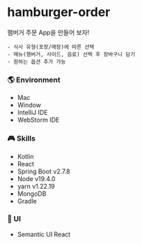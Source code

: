 # hamburger-order
햄버거 주문 App을 만들어 보자!

```
- 식사 유형(포장/매장)에 따른 선택
- 메뉴(햄버거, 사이드, 음료) 선택 후 장바구니 담기
- 원하는 옵션 추가 가능
```
  
### 🌎 Environment
- Mac
- Window
- IntelliJ IDE
- WebStorm IDE
  
### 🎮 Skills
- Kotlin
- React
- Spring Boot v2.7.8
- Node v19.4.0
- yarn v1.22.19
- MongoDB
- Gradle
  
### 🎨 UI 
- Semantic UI React
